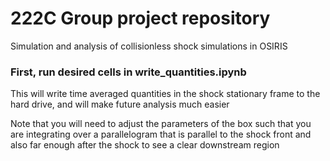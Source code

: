 # 222C Group project repository
Simulation and analysis of collisionless shock simulations in OSIRIS

### First, run desired cells in write_quantities.ipynb
This will write time averaged quantities in the shock stationary frame to the hard drive, and will make future analysis much easier

Note that you will need to adjust the parameters of the box such that you are integrating over a parallelogram that is parallel to the shock front and also far enough after the shock to see a clear downstream region
